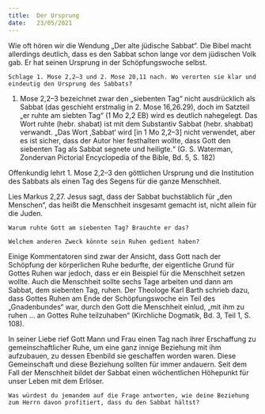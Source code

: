 ```yaml
---
title:  Der Ursprung
date:   23/05/2021
---
```


Wie oft hören wir die Wendung „Der alte jüdische Sabbat“. Die Bibel macht allerdings deutlich, dass es den Sabbat schon lange vor dem jüdischen Volk gab. Er hat seinen Ursprung in der Schöpfungswoche selbst.

`Schlage 1. Mose 2,2–3 und 2. Mose 20,11 nach. Wo verorten sie klar und eindeutig den Ursprung des Sabbats?`

1. Mose 2,2–3 bezeichnet zwar den „siebenten Tag“ nicht ausdrücklich als Sabbat (das geschieht erstmalig in 2. Mose 16,26.29), doch im Satzteil „er ruhte am siebten Tag“ (1 Mo 2,2 EB) wird es deutlich nahegelegt. Das Wort ruhte (hebr. shabat) ist mit dem Substantiv Sabbat (hebr. shabbat) verwandt. „Das Wort ‚Sabbat‘ wird [in 1 Mo 2,2–3] nicht verwendet, aber es ist sicher, dass der Autor hier festhalten wollte, dass Gott den siebenten Tag als Sabbat segnete und heiligte.“ (G. S. Waterman, Zondervan Pictorial Encyclopedia of the Bible, Bd. 5, S. 182)

Offenkundig lehrt 1. Mose 2,2–3 den göttlichen Ursprung und die Institution des Sabbats als einen Tag des Segens für die ganze Menschheit.

Lies Markus 2,27. Jesus sagt, dass der Sabbat buchstäblich für „den Menschen“, das heißt die Menschheit insgesamt gemacht ist, nicht allein für die Juden.

`Warum ruhte Gott am siebenten Tag? Brauchte er das?`

`Welchem anderen Zweck könnte sein Ruhen gedient haben?`

Einige Kommentatoren sind zwar der Ansicht, dass Gott nach der Schöpfung der körperlichen Ruhe bedurfte, der eigentliche Grund für Gottes Ruhen war jedoch, dass er ein Beispiel für die Menschheit setzen wollte. Auch die Menschheit sollte sechs Tage arbeiten und dann am Sabbat, dem siebenten Tag, ruhen. Der Theologe Karl Barth schrieb dazu, dass Gottes Ruhen am Ende der Schöpfungswoche ein Teil des „Gnadenbundes“ war, durch den Gott die Menschheit einlud, „mit ihm zu ruhen ... an Gottes Ruhe teilzuhaben“ (Kirchliche Dogmatik, Bd. 3, Teil 1, S. 108).

In seiner Liebe rief Gott Mann und Frau einen Tag nach ihrer Erschaffung zu gemeinschaftlicher Ruhe, um eine ganz innige Beziehung mit ihm aufzubauen, zu dessen Ebenbild sie geschaffen worden waren. Diese Gemeinschaft und diese Beziehung sollten für immer andauern. Seit dem Fall der Menschheit bildet der Sabbat einen wöchentlichen Höhepunkt für unser Leben mit dem Erlöser.

`Was würdest du jemandem auf die Frage antworten, wie deine Beziehung zum Herrn davon profitiert, dass du den Sabbat hältst?`